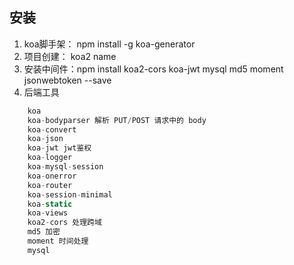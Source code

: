 ## 安装
1. koa脚手架： npm install -g koa-generator
2. 项目创建：  koa2 name
3. 安装中间件：npm install koa2-cors koa-jwt mysql md5 moment jsonwebtoken --save
4. 后端工具
```js
    koa
    koa-bodyparser 解析 PUT/POST 请求中的 body
    koa-convert
    koa-json
    koa-jwt jwt鉴权
    koa-logger
    koa-mysql-session
    koa-onerror
    koa-router
    koa-session-minimal
    koa-static
    koa-views
    koa2-cors 处理跨域
    md5 加密
    moment 时间处理
    mysql
```